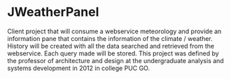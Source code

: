 JWeatherPanel
===========

Client project that will consume a webservice meteorology and provide an information pane that contains the information of the climate / weather. History will be created with all the data searched and retrieved from the webservice. Each query made ​​will be stored. This project was defined by the professor of architecture and design at the undergraduate analysis and systems development in 2012 in college PUC GO.